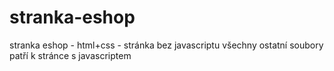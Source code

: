 # stranka-eshop
stranka eshop - html+css - stránka bez javascriptu všechny ostatní soubory patří k stránce s javascriptem
